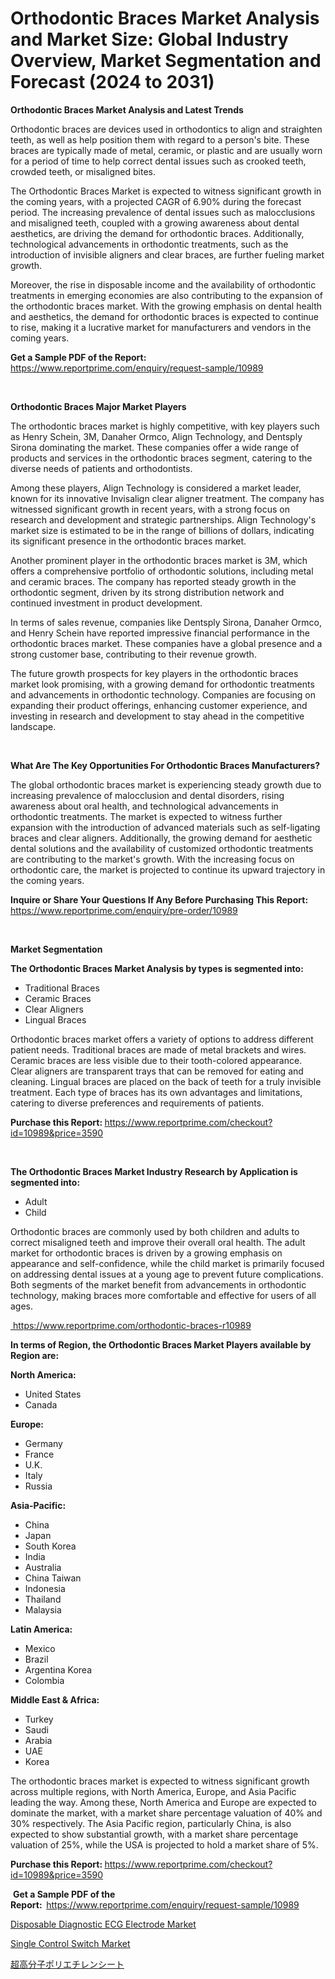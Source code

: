 <p><h1>Orthodontic Braces Market Analysis and Market Size: Global Industry Overview, Market Segmentation and Forecast (2024 to 2031)</h1></p><p><strong>Orthodontic Braces Market Analysis and Latest Trends</strong></p>
<p><p>Orthodontic braces are devices used in orthodontics to align and straighten teeth, as well as help position them with regard to a person's bite. These braces are typically made of metal, ceramic, or plastic and are usually worn for a period of time to help correct dental issues such as crooked teeth, crowded teeth, or misaligned bites.</p><p>The Orthodontic Braces Market is expected to witness significant growth in the coming years, with a projected CAGR of 6.90% during the forecast period. The increasing prevalence of dental issues such as malocclusions and misaligned teeth, coupled with a growing awareness about dental aesthetics, are driving the demand for orthodontic braces. Additionally, technological advancements in orthodontic treatments, such as the introduction of invisible aligners and clear braces, are further fueling market growth.</p><p>Moreover, the rise in disposable income and the availability of orthodontic treatments in emerging economies are also contributing to the expansion of the orthodontic braces market. With the growing emphasis on dental health and aesthetics, the demand for orthodontic braces is expected to continue to rise, making it a lucrative market for manufacturers and vendors in the coming years.</p></p>
<p><strong>Get a Sample PDF of the Report:&nbsp;</strong> <a href="https://www.reportprime.com/enquiry/request-sample/10989">https://www.reportprime.com/enquiry/request-sample/10989</a></p>
<p>&nbsp;</p>
<p><strong>Orthodontic Braces Major Market Players</strong></p>
<p><p>The orthodontic braces market is highly competitive, with key players such as Henry Schein, 3M, Danaher Ormco, Align Technology, and Dentsply Sirona dominating the market. These companies offer a wide range of products and services in the orthodontic braces segment, catering to the diverse needs of patients and orthodontists.</p><p>Among these players, Align Technology is considered a market leader, known for its innovative Invisalign clear aligner treatment. The company has witnessed significant growth in recent years, with a strong focus on research and development and strategic partnerships. Align Technology's market size is estimated to be in the range of billions of dollars, indicating its significant presence in the orthodontic braces market.</p><p>Another prominent player in the orthodontic braces market is 3M, which offers a comprehensive portfolio of orthodontic solutions, including metal and ceramic braces. The company has reported steady growth in the orthodontic segment, driven by its strong distribution network and continued investment in product development.</p><p>In terms of sales revenue, companies like Dentsply Sirona, Danaher Ormco, and Henry Schein have reported impressive financial performance in the orthodontic braces market. These companies have a global presence and a strong customer base, contributing to their revenue growth.</p><p>The future growth prospects for key players in the orthodontic braces market look promising, with a growing demand for orthodontic treatments and advancements in orthodontic technology. Companies are focusing on expanding their product offerings, enhancing customer experience, and investing in research and development to stay ahead in the competitive landscape.</p></p>
<p>&nbsp;</p>
<p><strong>What Are The Key Opportunities For Orthodontic Braces Manufacturers?</strong></p>
<p><p>The global orthodontic braces market is experiencing steady growth due to increasing prevalence of malocclusion and dental disorders, rising awareness about oral health, and technological advancements in orthodontic treatments. The market is expected to witness further expansion with the introduction of advanced materials such as self-ligating braces and clear aligners. Additionally, the growing demand for aesthetic dental solutions and the availability of customized orthodontic treatments are contributing to the market's growth. With the increasing focus on orthodontic care, the market is projected to continue its upward trajectory in the coming years.</p></p>
<p><strong>Inquire or Share Your Questions If Any Before Purchasing This Report:</strong> <a href="https://www.reportprime.com/enquiry/pre-order/10989">https://www.reportprime.com/enquiry/pre-order/10989</a></p>
<p>&nbsp;</p>
<p><strong>Market Segmentation</strong></p>
<p><strong>The Orthodontic Braces Market Analysis by types is segmented into:</strong></p>
<p><ul><li>Traditional Braces</li><li>Ceramic Braces</li><li>Clear Aligners</li><li>Lingual Braces</li></ul></p>
<p><p>Orthodontic braces market offers a variety of options to address different patient needs. Traditional braces are made of metal brackets and wires. Ceramic braces are less visible due to their tooth-colored appearance. Clear aligners are transparent trays that can be removed for eating and cleaning. Lingual braces are placed on the back of teeth for a truly invisible treatment. Each type of braces has its own advantages and limitations, catering to diverse preferences and requirements of patients.</p></p>
<p><strong>Purchase this Report:&nbsp;</strong><a href="https://www.reportprime.com/checkout?id=10989&price=3590">https://www.reportprime.com/checkout?id=10989&price=3590</a></p>
<p>&nbsp;</p>
<p><strong>The Orthodontic Braces Market Industry Research by Application is segmented into:</strong></p>
<p><ul><li>Adult</li><li>Child</li></ul></p>
<p><p>Orthodontic braces are commonly used by both children and adults to correct misaligned teeth and improve their overall oral health. The adult market for orthodontic braces is driven by a growing emphasis on appearance and self-confidence, while the child market is primarily focused on addressing dental issues at a young age to prevent future complications. Both segments of the market benefit from advancements in orthodontic technology, making braces more comfortable and effective for users of all ages.</p></p>
<p><a href="https://www.reportprime.com/orthodontic-braces-r10989">&nbsp;https://www.reportprime.com/orthodontic-braces-r10989</a></p>
<p><strong>In terms of Region, the Orthodontic Braces Market Players available by Region are:</strong></p>
<p>
    <p> <strong> North America: </strong>
        <ul>
            <li>United States</li>
            <li>Canada</li>
        </ul>
        </p> 
    <p> <strong> Europe: </strong>
        <ul>
            <li>Germany</li>
            <li>France</li>
            <li>U.K.</li>
            <li>Italy</li>
            <li>Russia</li>
        </ul>
        </p> 
    <p> <strong> Asia-Pacific: </strong>
        <ul>
            <li>China</li>
            <li>Japan</li>
            <li>South Korea</li>
            <li>India</li>
            <li>Australia</li>
            <li>China Taiwan</li>
            <li>Indonesia</li>
            <li>Thailand</li>
            <li>Malaysia</li>
        </ul>
        </p> 
    <p> <strong> Latin America: </strong>
        <ul>
            <li>Mexico</li>
            <li>Brazil</li>
            <li>Argentina Korea</li>
            <li>Colombia</li>
        </ul>
        </p> 
    <p> <strong> Middle East & Africa: </strong>
        <ul>
            <li>Turkey</li>
            <li>Saudi</li>
            <li>Arabia</li>
            <li>UAE</li>
            <li>Korea</li>
        </ul>
    </p>
    </p>
<p><p>The orthodontic braces market is expected to witness significant growth across multiple regions, with North America, Europe, and Asia Pacific leading the way. Among these, North America and Europe are expected to dominate the market, with a market share percentage valuation of 40% and 30% respectively. The Asia Pacific region, particularly China, is also expected to show substantial growth, with a market share percentage valuation of 25%, while the USA is projected to hold a market share of 5%.</p></p>
<p><strong>Purchase this Report: </strong><a href="https://www.reportprime.com/checkout?id=10989&price=3590">https://www.reportprime.com/checkout?id=10989&price=3590</a></p>
<p>&nbsp;<strong>Get a Sample PDF of the Report:&nbsp;&nbsp;</strong><a href="https://www.reportprime.com/enquiry/request-sample/10989">https://www.reportprime.com/enquiry/request-sample/10989</a></p>
<p><strong></strong></p>
<p><p><a href="https://view.publitas.com/reportprime-1/disposable-diagnostic-ecg-electrode-market-trends-and-market-analysis-forecasted-for-period-2024-2031/">Disposable Diagnostic ECG Electrode Market</a></p><p><a href="https://issuu.com/reportprime-2/docs/single-control-switch-market-size-2030.pptx">Single Control Switch Market</a></p><p><a href="https://github.com/KenyonJohns/Market-Research-Report-List-1/blob/main/313769480000.md">超高分子ポリエチレンシート</a></p></p>